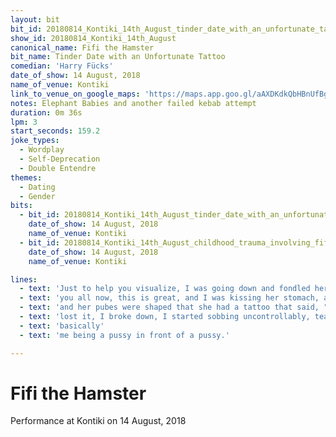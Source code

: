```yaml
---
layout: bit
bit_id: 20180814_Kontiki_14th_August_tinder_date_with_an_unfortunate_tattoo
show_id: 20180814_Kontiki_14th_August
canonical_name: Fifi the Hamster
bit_name: Tinder Date with an Unfortunate Tattoo
comedian: 'Harry Fücks'
date_of_show: 14 August, 2018
name_of_venue: Kontiki
link_to_venue_on_google_maps: 'https://maps.app.goo.gl/aAXDKdkQbHBnUfBg7'
notes: Elephant Babies and another failed kebab attempt
duration: 0m 36s
lpm: 3
start_seconds: 159.2
joke_types:
  - Wordplay
  - Self-Deprecation
  - Double Entendre
themes:
  - Dating
  - Gender
bits:
  - bit_id: 20180814_Kontiki_14th_August_tinder_date_with_an_unfortunate_tattoo
    date_of_show: 14 August, 2018
    name_of_venue: Kontiki
  - bit_id: 20180814_Kontiki_14th_August_childhood_trauma_involving_fifi_the_hamster
    date_of_show: 14 August, 2018
    name_of_venue: Kontiki

lines:
  - text: 'Just to help you visualize, I was going down and fondled her breasts, and I can also see'
  - text: 'you all now, this is great, and I was kissing her stomach, and I pulled down her panties,'
  - text: 'and her pubes were shaped that she had a tattoo that said, "Fifi," and at that moment, I just'
  - text: 'lost it, I broke down, I started sobbing uncontrollably, tears streaming down, and that was'
  - text: 'basically'
  - text: 'me being a pussy in front of a pussy.'

---
```


# Fifi the Hamster

Performance at Kontiki on 14 August, 2018
